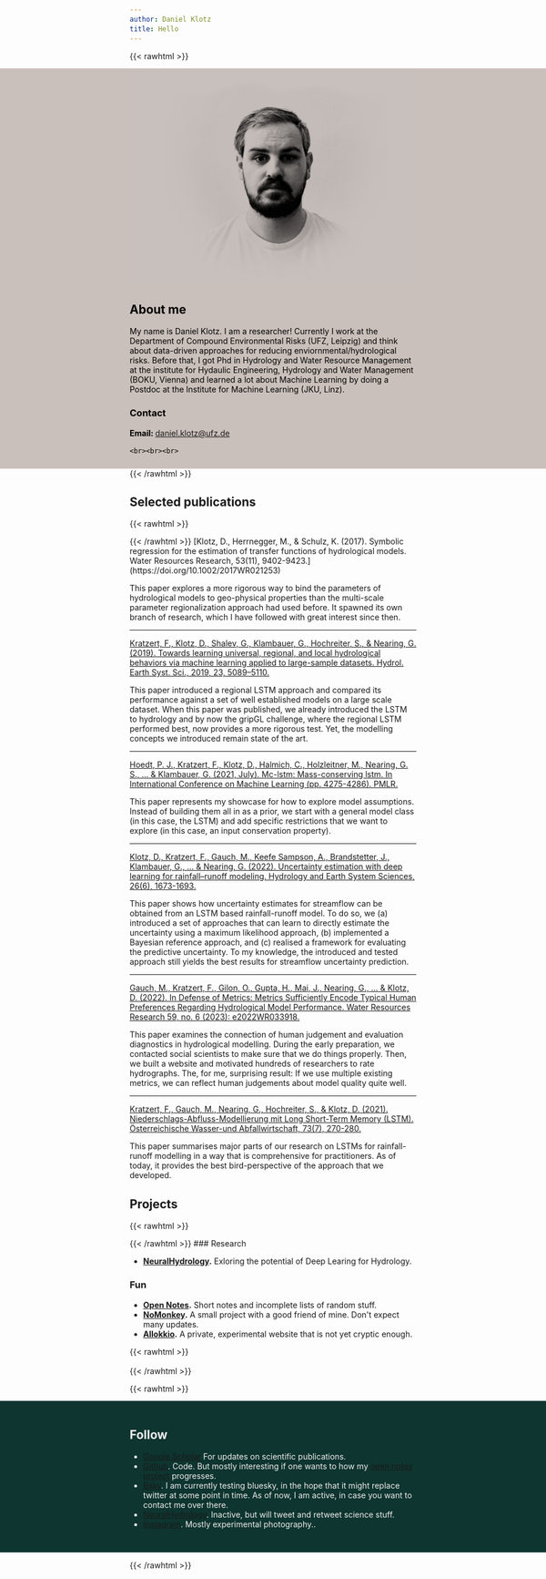 ```yaml
---
author: Daniel Klotz
title: Hello
---
```

{{< rawhtml >}}
<div id="about"
     style="background-color: #cac0bb;
        color: #000000;
        margin-top:-1px;
        top: 0;
        position: relative;
        padding: -1em;
        max-width: 800px;
        padding-top: 1px;
        padding-bottom: 10px;
        margin-left: -25vw;
        margin-right: -25vw;
        padding-left: 25vw;
        padding-right: 25vw;">
    <center>
        <img src="/self.png"></img>
    </center>
    <h2>About me</h2>
    My name is Daniel Klotz. I am a researcher! Currently I work at the Department of Compound Environmental Risks (UFZ, Leipzig) and think about data-driven approaches for reducing enviornmental/hydrological risks. Before that, I got Phd in Hydrology and Water Resource Management at the institute for Hydaulic Engineering, Hydrology and Water Management (BOKU, Vienna) and learned a lot about Machine Learning by doing a Postdoc at the Institute for Machine Learning (JKU, Linz).
    <h3>Contact</h3>
    <b>Email: </b> <a href = "mailto: daniel.klotz@ufz.de">daniel.klotz@ufz.de</a>

    <br><br><br>

</div>
{{< /rawhtml >}}

## Selected publications

{{< rawhtml >}}  
<div class="main" id="pubs"></div>
{{< /rawhtml >}}  
[Klotz, D., Herrnegger, M., & Schulz, K. (2017). Symbolic regression for the estimation of transfer functions of hydrological models. Water Resources Research, 53(11), 9402-9423.](https://doi.org/10.1002/2017WR021253)

This paper explores a more rigorous way to bind the parameters of hydrological models to geo-physical properties than the multi-scale parameter regionalization approach had used before. It spawned its own branch of research, which I have followed with great interest since then.

---

[Kratzert, F., Klotz, D., Shalev, G., Klambauer, G., Hochreiter, S., & Nearing, G. (2019). Towards learning universal, regional, and local hydrological behaviors via machine learning applied to large-sample datasets. Hydrol. Earth Syst. Sci., 2019, 23, 5089–5110.](https://doi.org/10.5194/hess-23-5089-2019)

This paper introduced a regional LSTM approach and compared its performance against a set of well established models on a large scale dataset. When this paper was published, we already introduced the LSTM to hydrology and by now the gripGL challenge, where the regional LSTM performed best, now provides a more rigorous test. Yet, the modelling concepts we introduced remain state of the art.

---

[Hoedt, P. J., Kratzert, F., Klotz, D., Halmich, C., Holzleitner, M., Nearing, G. S., ... & Klambauer, G. (2021, July). Mc-lstm: Mass-conserving lstm. In International Conference on Machine Learning (pp. 4275-4286). PMLR.](http://proceedings.mlr.press/v139/hoedt21a.html)

This paper represents my showcase for how to explore model assumptions. Instead of building them all in as a prior, we start with a general model class (in this case, the LSTM) and add specific restrictions that we want to explore (in this case, an input conservation property).

---

[Klotz, D., Kratzert, F., Gauch, M., Keefe Sampson, A., Brandstetter, J., Klambauer, G., ... & Nearing, G. (2022). Uncertainty estimation with deep learning for rainfall–runoff modeling. Hydrology and Earth System Sciences, 26(6), 1673-1693.](https://doi.org/10.5194/hess-26-1673-2022)

This paper shows how uncertainty estimates for streamflow can be obtained from an LSTM based rainfall-runoff model. To do so, we (a) introduced a set of approaches that can learn to directly estimate the uncertainty using a maximum likelihood approach, (b) implemented a Bayesian reference approach, and (c) realised a framework for evaluating the predictive uncertainty. To my knowledge, the introduced and tested approach still yields the best results for streamflow uncertainty prediction.

---

[Gauch, M., Kratzert, F., Gilon, O., Gupta, H., Mai, J., Nearing, G., ... &
Klotz, D. (2022). In Defense of Metrics: Metrics Sufficiently Encode Typical Human Preferences Regarding Hydrological Model Performance. Water Resources Research 59, no. 6 (2023): e2022WR033918.](https://agupubs.onlinelibrary.wiley.com/doi/full/10.1029/2022WR033918)

This paper examines the connection of human judgement and evaluation diagnostics in hydrological modelling. During the early preparation, we contacted social scientists to make sure that we do things properly. Then, we built a website and motivated hundreds of researchers to rate hydrographs. The, for me, surprising result: If we use multiple existing metrics, we can reflect human judgements about model quality quite well.

---

[Kratzert, F., Gauch, M., Nearing, G., Hochreiter, S., & Klotz, D. (2021). Niederschlags-Abfluss-Modellierung mit Long Short-Term Memory (LSTM). Österreichische Wasser-und Abfallwirtschaft, 73(7), 270-280.](https://link.springer.com/article/10.1007/s00506-021-00767-z)

This paper summarises major parts of our research on LSTMs for rainfall-runoff modelling in a way that is comprehensive for practitioners. As of today, it provides the best bird-perspective of the approach that we developed.

## Projects

{{< rawhtml >}}  
<div class="main" id="projects"></div>
{{< /rawhtml >}}  
### Research

- **[NeuralHydrology](https://neuralhydrology.github.io).** Exloring the potential of Deep Learing for Hydrology.

### Fun

- **[Open Notes](https://github.com/danklotz/openNotes).** Short notes and incomplete lists of random stuff.
- **[NoMonkey](https://nomonkey.art).** A small project with a good friend of mine. Don't expect many updates.
- **[Allokkio](http://allokkio.net).** A private, experimental website that is not yet cryptic enough.

{{< rawhtml >}}  
<br>
{{< /rawhtml >}}

{{< rawhtml >}}
<div id="socials"
    style="background-color: #0E3530;
        color: #f0eeee;
        margin-top:-1px;
        top: 0;
        position: relative;
        padding: -1em;
        max-width: 800px;
        padding-top: 1px;
        padding-bottom: 10px;
        margin-left: -25vw;
        margin-right: -25vw;
        padding-left: 25vw;
        padding-right: 25vw;">
    <br>
    <h2>Follow</h2>
    <ul>
    <li><a href="https://scholar.google.com/citations?user=J5Odv8wAAAAJ&hl=en">Google Scholar</a> For updates on scientific publications.  </li>
    <li><a href="https://github.com/danklotz/">Github</a>. Code. But mostly interesting if one wants to how my <a href="https://github.com/danklotz/openNotes">open notes project</a> progresses.</li>
    <li><a href="https://bsky.app/profile/danklotz.bsky.social">Bsky</a>. I am currently testing bluesky, in the hope that it might replace twitter at some point in time. As of now, I am active, in case you want to contact me over there.</li>
    <li><a href="https://neuralhydrology.github.io">NeuralHydrology</a>.  Inactive, but will tweet and retweet science stuff.</li>
    <li><a href="https://www.instagram.com/latentlibrary/">Instagram</a>. Mostly experimental photography..</li>
    </ul>
<br>
</div>

{{< /rawhtml >}}
